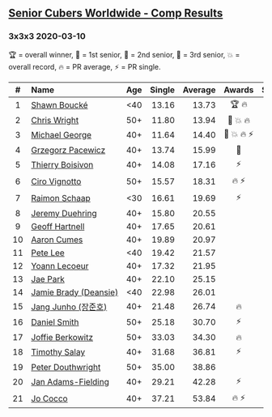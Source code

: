 <style>table {white-space: nowrap;}</style>

## [Senior Cubers Worldwide - Comp Results](/scw-comp/results/)
### 3x3x3 2020-03-10

🏆 = overall winner, 🥇 = 1st senior, 🥈 = 2nd senior, 🥉 = 3rd senior, 💥 = overall record, 🔥 = PR average, ⚡ = PR single.

| # | Name | Age | Single | Average | Awards | Solve 1 | Solve 2 | Solve 3 | Solve 4 | Solve 5 | Video |
| :--: | :-- | :--: | --: | --: | :--: | --: | --: | --: | --: | --: | :-- |
| 1 | [Shawn Boucké](../../persons/shawn_boucke/333.md) | <40 | 13.16 | 13.73 | 🏆 🔥 | 13.65 | 14.33 | 13.16 | 14.82 | 13.23 | [Link](https://www.facebook.com/events/164742401163863/permalink/164912484480188/) |
| 2 | [Chris Wright](../../persons/chris_wright/333.md) | 50+ | 11.80 | 13.94 | 🥇 💥 🔥 | 11.80 | 14.48 | 14.75 | 13.46 | 13.88 | [Link](https://www.facebook.com/events/164742401163863/permalink/166336147671155/) |
| 3 | [Michael George](../../persons/michael_george/333.md) | 40+ | 11.64 | 14.40 | 🥈 💥 🔥 ⚡ | 11.64 | 15.77 | 14.65 | 12.78 | DNF | [Link](https://www.facebook.com/events/164742401163863/permalink/164839624487474/) |
| 4 | [Grzegorz Pacewicz](../../persons/grzegorz_pacewicz/333.md) | 40+ | 13.74 | 15.99 | 🥉 | 13.74 | 21.14 | 15.51 | 18.16 | 14.31 | [Link](https://www.facebook.com/events/164742401163863/permalink/167261364245300/) |
| 5 | [Thierry Boisivon](../../persons/thierry_boisivon/333.md) | 40+ | 14.08 | 17.16 | ⚡ | 19.97 | 15.16 | 14.08 | 18.27 | 18.06 | [Link](https://www.facebook.com/events/164742401163863/permalink/166460117658758/) |
| 6 | [Ciro Vignotto](../../persons/ciro_vignotto/333.md) | 50+ | 15.57 | 18.31 | 🔥 ⚡ | 17.74 | 20.15 | 17.05 | 22.82 | 15.57 | [Link](https://www.facebook.com/events/164742401163863/permalink/165962107708559/) |
| 7 | [Raimon Schaap](../../persons/raimon_schaap/333.md) | <30 | 16.61 | 19.69 | ⚡ | 19.69 | 19.90 | 19.50 | 16.61 | 20.27 | [Link](https://www.facebook.com/events/164742401163863/permalink/164788741159229/) |
| 8 | [Jeremy Duehring](../../persons/jeremy_duehring/333.md) | 40+ | 15.80 | 20.55 |  | 21.75 | 20.34 | 24.61 | 19.55 | 15.80 | [Link](https://www.facebook.com/events/164742401163863/permalink/167862610851842/) |
| 9 | [Geoff Hartnell](../../persons/geoff_hartnell/333.md) | 40+ | 17.65 | 20.61 |  | 17.65 | 22.55 | 19.03 | 24.22 | 20.26 | [Link](https://www.facebook.com/events/164742401163863/permalink/165824524388984/) |
| 10 | [Aaron Cumes](../../persons/aaron_cumes/333.md) | 40+ | 19.89 | 20.97 |  | 20.57 | 25.34 | 21.01 | 19.89 | 21.35 | [Link](https://www.facebook.com/events/164742401163863/permalink/165284231109680/) |
| 11 | [Pete Lee](../../persons/pete_lee/333.md) | <40 | 19.42 | 21.57 |  | 22.35 | 20.10 | 19.42 | 22.26 | 24.79 | [Link](https://www.facebook.com/events/164742401163863/permalink/167469494224487/) |
| 12 | [Yoann Lecoeur](../../persons/yoann_lecoeur/333.md) | 40+ | 17.32 | 21.95 |  | 21.77 | 25.37 | 17.32 | 23.12 | 20.97 | [Link](https://www.facebook.com/events/164742401163863/permalink/167223714249065/) |
| 13 | [Jae Park](../../persons/jae_park/333.md) | 40+ | 22.10 | 25.15 |  | 29.75 | 26.59 | 22.10 | 23.52 | 25.34 | [Link](https://www.facebook.com/events/164742401163863/permalink/164836874487749/) |
| 14 | [Jamie Brady (Deansie)](../../persons/jamie_brady/333.md) | <40 | 22.98 | 26.01 |  | 23.53 | 30.90 | 24.74 | 29.76 | 22.98 | [Link](https://www.facebook.com/events/164742401163863/permalink/166786534292783/) |
| 15 | [Jang Junho (장준호)](../../persons/jang_junho/333.md) | 40+ | 21.48 | 26.74 | 🔥 | 30.50 | 24.12 | 21.48 | 25.61 | 31.94 | [Link](https://www.facebook.com/events/164742401163863/permalink/167767190861384/) |
| 16 | [Daniel Smith](../../persons/daniel_smith/333.md) | 50+ | 25.18 | 30.70 | ⚡ | 31.40 | 32.61 | 25.18 | 28.10 | 33.24 | [Link](https://www.facebook.com/events/164742401163863/permalink/165165907788179/) |
| 17 | [Joffie Berkowitz](../../persons/joffie_berkowitz/333.md) | 50+ | 33.03 | 34.30 | 🔥 | 33.11 | 39.28 | 33.25 | 36.55 | 33.03 | [Link](https://www.facebook.com/events/164742401163863/permalink/167793530858750/) |
| 18 | [Timothy Salay](../../persons/timothy_salay/333.md) | 40+ | 31.68 | 36.81 | ⚡ | 43.99 | 33.02 | 35.02 | 31.68 | 42.40 | [Link](https://www.facebook.com/events/164742401163863/permalink/164951044476332/) |
| 19 | [Peter Douthwright](../../persons/peter_douthwright/333.md) | 50+ | 35.00 | 38.86 |  | 37.64 | 50.36 | 39.86 | 35.00 | 39.07 | [Link](https://www.facebook.com/events/164742401163863/permalink/167786264192810/) |
| 20 | [Jan Adams-Fielding](../../persons/jan_adams_fielding/333.md) | 40+ | 29.21 | 42.28 | ⚡ | 38.03 | 53.20 | 51.10 | 29.21 | 37.70 | [Link](https://www.facebook.com/events/164742401163863/permalink/167427024228734/) |
| 21 | [Jo Cocco](../../persons/jo_cocco/333.md) | 40+ | 37.21 | 53.84 | 🔥 ⚡ | 50.81 | 51.57 | 59.16 | 37.21 | 1:06.16 | [Link](https://www.facebook.com/events/164742401163863/permalink/168022254169211/) |

<!-- Global site tag (gtag.js) - Google Analytics -->
<script async src="https://www.googletagmanager.com/gtag/js?id=UA-86348435-3"></script>
<script>window.dataLayer = window.dataLayer || []; function gtag() {dataLayer.push(arguments);} gtag('js', new Date()); gtag('config', 'UA-86348435-3');</script>
